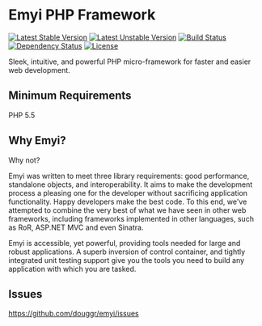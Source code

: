 # Emyi PHP Framework
[![Latest Stable Version](https://poser.pugx.org/douggr/emyi/version.png)](https://packagist.org/packages/douggr/emyi) [![Latest Unstable Version](https://poser.pugx.org/douggr/emyi/v/unstable.png)](//packagist.org/packages/douggr/emyi) [![Build Status](https://travis-ci.org/douggr/emyi.png?branch=master)](https://travis-ci.org/douggr/emyi)  [![Dependency Status](https://www.versioneye.com/user/projects/52f9e2feec1375680a000154/badge.png)](https://www.versioneye.com/user/projects/52f9e2feec1375680a000154) [![License](https://poser.pugx.org/douggr/emyi/license.png)](https://packagist.org/packages/douggr/emyi)

Sleek, intuitive, and powerful PHP micro-framework for faster and easier web development.

## Minimum Requirements
PHP 5.5

## Why Emyi?
Why not?

Emyi was written to meet three library requirements: good performance, standalone objects, and interoperability. It aims to make the development process a pleasing one for the developer without sacrificing application functionality. Happy developers make the best code. To this end, we've attempted to combine the very best of what we have seen in other web frameworks, including frameworks implemented in other languages, such as RoR, ASP.NET MVC and even Sinatra.

Emyi is accessible, yet powerful, providing tools needed for large and robust applications. A superb inversion of control container, and tightly integrated unit testing support give you the tools you need to build any application with which you are tasked.

## Issues
https://github.com/douggr/emyi/issues
